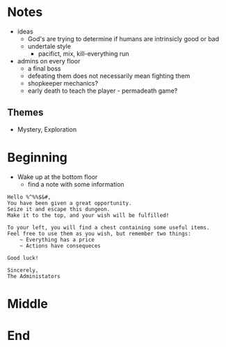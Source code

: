 # Notes
- ideas
    - God's are trying to determine if humans are intrinsicly good or bad
    - undertale style
        - pacifict, mix, kill-everything run
- admins on every floor
    - a final boss
    - defeating them does not necessarily mean fighting them
    - shopkeeper mechanics?
    - early death to teach the player - permadeath game?
## Themes
- Mystery, Exploration

# Beginning
- Wake up at the bottom floor
    - find a note with some information
```
Hello %^%%$&#,
You have been given a great opportunity.
Seize it and escape this dungeon.
Make it to the top, and your wish will be fulfilled!

To your left, you will find a chest containing some useful items.
Feel free to use them as you wish, but remember two things:
    ~ Everything has a price
    ~ Actions have consequeces

Good luck!

Sincerely,
The Administators
```

# Middle

# End
